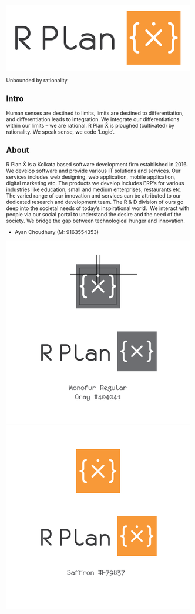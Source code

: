 ![](/white_logo.png)

Unbounded by rationality

## Intro
Human senses are destined to limits, limits are destined to differentiation, and differentiation leads to integration. We integrate our differentiations within our limits – we are rational. R Plan Ẋ is ploughed (cultivated) by rationality. We speak sense, we code ‘Logic’.

## About
R Plan Ẋ is a Kolkata based software development firm established in 2016. We develop software and provide various IT solutions and services. Our services includes web designing, web application, mobile application, digital marketing etc. The products we develop includes ERP’s for various industries like education, small and medium enterprises, restaurants etc. The varied range of our innovation and services can be attributed to our dedicated research and development team. The R & D division of ours go deep into the societal needs of today’s inspirational world.  We interact with people via our social portal to understand the desire and the need of the society. We bridge the gap between technological hunger and innovation.

- Ayan Choudhury (M: 9163554353)

![](/white_gray.png)
![](/white_square-02.png)
